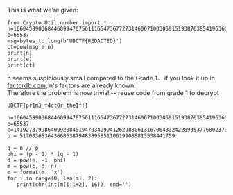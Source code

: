 This is what we're given:

```  
from Crypto.Util.number import *  
n=166045890368446099470756111654736772731460671003059151938763854196360081247044441029824134260263654537  
e=65537  
msg=bytes_to_long(b'UDCTF{REDACTED}')  
ct=pow(msg,e,n)  
print(n)  
print(e)  
print(ct)  
```

n seems suspiciously small compared to the Grade 1... if you look it up in
[factordb.com](http://), n's factors are already known!  
Therefore the problem is now trivial -- reuse code from grade 1 to decrypt

	UDCTF{pr1m3_f4ct0r_the1f!}

```  
n=166045890368446099470756111654736772731460671003059151938763854196360081247044441029824134260263654537  
e=65537  
c=141927379986409920845194703499941262988061316706433242289353776802375074525295688904215113445883589653  
p = 51700365364366863879483895851106199085813538441759

q = n // p  
phi = (p - 1) * (q - 1)  
d = pow(e, -1, phi)  
m = pow(c, d, n)  
m = format(m, 'x')  
for i in range(0, len(m), 2):  
   print(chr(int(m[i:i+2], 16)), end='')  
```